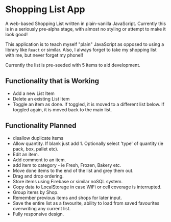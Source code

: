 # Shopping List App

A web-based Shopping List written in plain-vanilla JavaScript. Currently this is
in a seriously pre-alpha stage, with almost no styling or attempt to make it
look good!

This application is to teach myself "plain" JavaScript as opposed to using a
library like `React` or similar. Also, I always forget to take my shopping list
with me, but never forget my phone!!

Currently the list is pre-seeded with 5 items to aid development.

## Functionality that is Working

- Add a new List Item
- Delete an existing List Item
- Toggle an item as done. If toggled, it is moved to a different list below. If
  toggled again, it is moved back to the main list.

## Functionality Planned

- disallow duplicate items
- Allow quantity. If blank just add 1. Optionally select 'type' of quantity (ie
  pack, box, pallet etc).
- Edit an item.
- Add comment to an item.
- add item to category - ie Fresh, Frozen, Bakery etc.
- Move done items to the end of the list and grey them out.
- Drag and drop ordering.
- Store items using Firebase or similar noSQL system.
- Copy data to LocalStorage in case WiFi or cell coverage is interrupted.
- Group items by Shop.
- Remember previous items and shops for later input.
- Save the entire list as a favourite, ability to load from saved favourites
  overwriting any current list.
- Fully responsive design.
